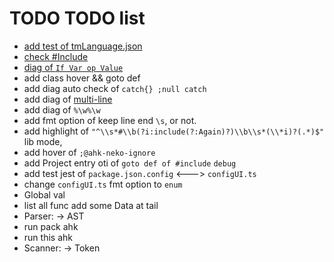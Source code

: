# TODO TODO list

- [add test of tmLanguage.json](https://github.com/Microsoft/TypeScript-TmLanguage)
- [check #Include](https://www.autohotkey.com/docs/Functions.htm#lib)
- [diag of `If Var op Value`](https://www.autohotkey.com/docs/Language.htm#if-statement)
- add class hover && goto def
- add diag auto check of `catch{} ;null catch`
- add diag of [multi-line](https://www.autohotkey.com/docs/Scripts.htm#continuation)
- add diag of `%\w%\w`
- add fmt option of keep line end `\s`, or not.
- add highlight of `"^\\s*#\\b(?i:include(?:Again)?)\\b\\s*(\\*i)?(.*)$"` lib mode,
- add hover of `;@ahk-neko-ignore`
- add Project entry oti of `goto def of #include` `debug`
- add test jest of `package.json.config` <---> `configUI.ts`
- change `configUI.ts` fmt option to `enum`
- Global val
- list all func add some Data at tail
- Parser: -> AST
- run pack ahk
- run this ahk
- Scanner: -> Token

